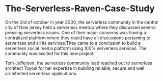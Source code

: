 # The-Serverless-Raven-Case-Study
On the 3rd of october in year 2000, the serverless community in the central city of New jersey held a serverless meetup where they discussed several pressing serverless issues.
One of their major concerns was having a centralized platform where they could have all discussions pertaining to serverless and all its services.They came to a conclusion to build a serverless social media platform using 100% serverless services. The community was excited for this new project.

Tom Jefferson, the serverless community lead reached out to serverless architect Toyosi for her expertise in building reliable, secure and well architected serverless applications.
